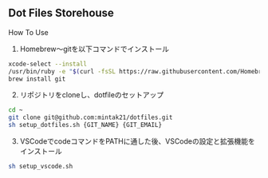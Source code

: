 ## Dot Files Storehouse

How To Use

1. Homebrew〜gitを以下コマンドでインストール

```sh
xcode-select --install
/usr/bin/ruby -e "$(curl -fsSL https://raw.githubusercontent.com/Homebrew/install/master/install)"
brew install git
``` 

2. リポジトリをcloneし、dotfileのセットアップ

```sh
cd ~
git clone git@github.com:mintak21/dotfiles.git
sh setup_dotfiles.sh {GIT_NAME} {GIT_EMAIL}
```

3. VSCodeでcodeコマンドをPATHに通した後、VSCodeの設定と拡張機能をインストール
```sh
sh setup_vscode.sh
```
